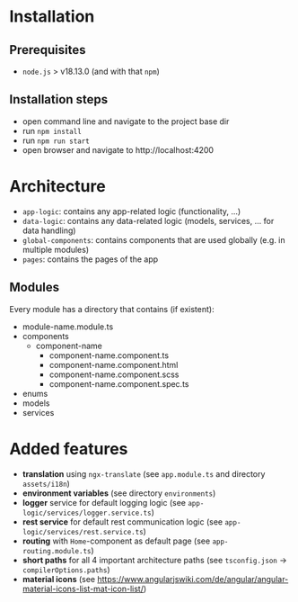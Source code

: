 # Installation

## Prerequisites
- `node.js` > v18.13.0 (and with that `npm`)

## Installation steps
- open command line and navigate to the project base dir
- run `npm install`
- run `npm run start`
- open browser and navigate to http://localhost:4200

# Architecture

- `app-logic`: contains any app-related logic (functionality, ...)
- `data-logic`: contains any data-related logic (models, services, ... for data handling)
- `global-components`: contains components that are used globally (e.g. in multiple modules)
- `pages`: contains the pages of the app

## Modules
Every module has a directory that contains (if existent):
- module-name.module.ts
- components
  - component-name
    - component-name.component.ts
    - component-name.component.html
    - component-name.component.scss
    - component-name.component.spec.ts
- enums
- models
- services

# Added features
- **translation** using `ngx-translate` (see `app.module.ts` and directory `assets/i18n`)
- **environment variables** (see directory `environments`)
- **logger** service for default logging logic (see `app-logic/services/logger.service.ts`)
- **rest service** for default rest communication logic (see `app-logic/services/rest.service.ts`)
- **routing** with `Home`-component as default page (see `app-routing.module.ts`)
- **short paths** for all 4 important architecture paths (see `tsconfig.json` -> `compilerOptions.paths`)
- **material icons** (see https://www.angularjswiki.com/de/angular/angular-material-icons-list-mat-icon-list/)
